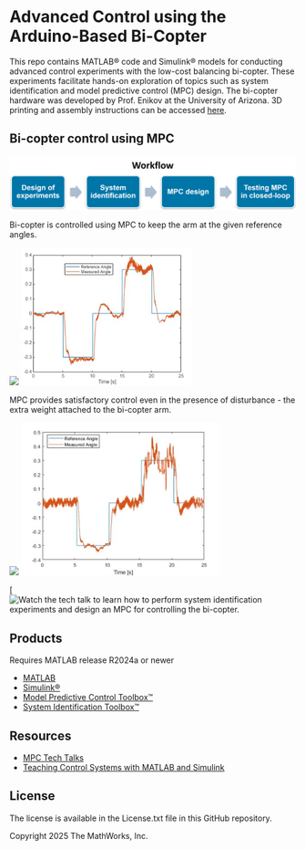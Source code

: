 # Advanced Control using the Arduino-Based Bi-Copter

This repo contains MATLAB® code and Simulink® models for conducting advanced control experiments with the low-cost balancing bi-copter. These experiments facilitate hands-on exploration of topics such as system identification and model predictive control (MPC) design. The bi-copter hardware was developed by Prof. Enikov at the University of Arizona. 3D printing and assembly instructions can be accessed [here](https://github.com/eenikov/Arduino-based-bi-copter-experiments/tree/main).

## Bi-copter control using MPC
  
<img src="MPC/images/workflow.png" width="600">


Bi-copter is controlled using MPC to keep the arm at the given reference angles.

<img src="MPC/images/closed_loop_gif.gif" width="300"> <img src="MPC/images/closed_loop_fig.jpg" width="300"> 

MPC provides satisfactory control even in the presence of disturbance - the extra weight attached to the bi-copter arm.

<img src="MPC/images/closed_loop_weight_on.gif" width="300"> <img src="MPC/images/closedloop_weighton_fig.jpg" width="350"> 

[![Watch the tech talk to learn how to perform system identification experiments and design an MPC for controlling the bi-copter.](https://www.youtube.com/watch?v=DvDSkyDHb9o&t=900s)

## Products

Requires MATLAB release R2024a or newer
- [MATLAB](https://www.mathworks.com/products/matlab.html)
- [Simulink®](https://www.mathworks.com/products/simulink.html)
- [Model Predictive Control Toolbox™](https://www.mathworks.com/products/model-predictive-control.html)
- [System Identification Toolbox™](https://www.mathworks.com/products/sysid.html)

## Resources
- [MPC Tech Talks](https://www.mathworks.com/videos/series/understanding-model-predictive-control.html)
- [Teaching Control Systems with MATLAB and Simulink](https://www.mathworks.com/solutions/control-systems/teaching-control-systems.html)

## License
The license is available in the License.txt file in this GitHub repository.

Copyright 2025 The MathWorks, Inc.
